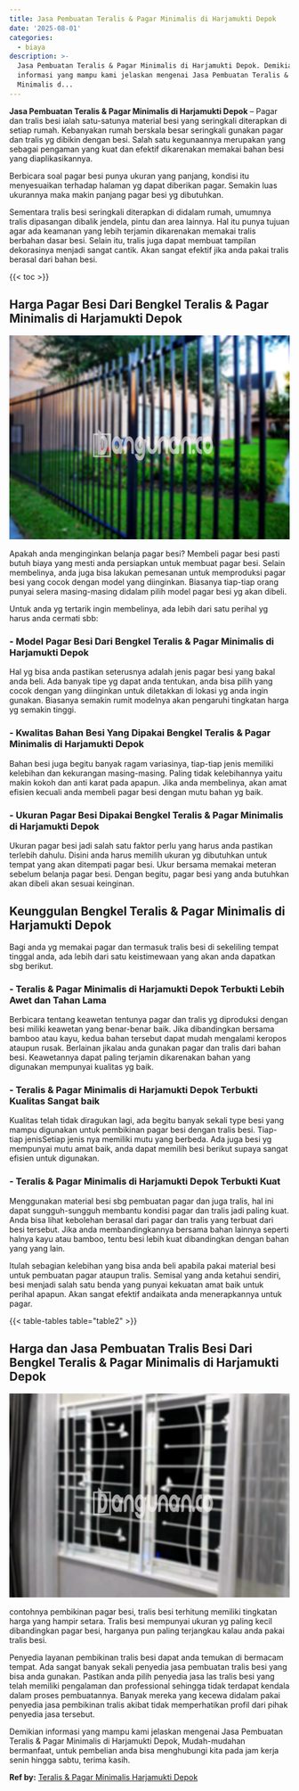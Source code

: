 ```yaml
---
title: Jasa Pembuatan Teralis & Pagar Minimalis di Harjamukti Depok
date: '2025-08-01'
categories:
  - biaya
description: >-
  Jasa Pembuatan Teralis & Pagar Minimalis di Harjamukti Depok. Demikian
  informasi yang mampu kami jelaskan mengenai Jasa Pembuatan Teralis & Pagar
  Minimalis d...
---
```


**Jasa Pembuatan Teralis & Pagar Minimalis di Harjamukti Depok** – Pagar dan tralis besi ialah satu-satunya material besi yang seringkali diterapkan di setiap rumah. Kebanyakan rumah berskala besar seringkali gunakan pagar dan tralis yg dibikin dengan besi. Salah satu kegunaannya merupakan yang sebagai pengaman yang kuat dan efektif dikarenakan memakai bahan besi yang diaplikasikannya.

Berbicara soal pagar besi punya ukuran yang panjang, kondisi itu menyesuaikan terhadap halaman yg dapat diberikan pagar. Semakin luas ukurannya maka makin panjang pagar besi yg dibutuhkan.

Sementara tralis besi seringkali diterapkan di didalam rumah, umumnya tralis dipasangan dibalik jendela, pintu dan area lainnya. Hal itu punya tujuan agar ada keamanan yang lebih terjamin dikarenakan memakai tralis berbahan dasar besi. Selain itu, tralis juga dapat membuat tampilan dekorasinya menjadi sangat cantik. Akan sangat efektif jika anda pakai tralis berasal dari bahan besi.

{{< toc >}}

## Harga Pagar Besi Dari Bengkel Teralis & Pagar Minimalis di Harjamukti Depok

![Jasa Pembuatan Teralis & Pagar Minimalis di Harjamukti Depok](/images/pagar-minimalis-murah-48.png)

Apakah anda menginginkan belanja pagar besi? Membeli pagar besi pasti butuh biaya yang mesti anda persiapkan untuk membuat pagar besi. Selain membelinya, anda juga bisa lakukan pemesanan untuk memproduksi pagar besi yang cocok dengan model yang diinginkan. Biasanya tiap-tiap orang punyai selera masing-masing didalam pilih model pagar besi yg akan dibeli.

Untuk anda yg tertarik ingin membelinya, ada lebih dari satu perihal yg harus anda cermati sbb:
### \- Model Pagar Besi Dari Bengkel Teralis & Pagar Minimalis di Harjamukti Depok

Hal yg bisa anda pastikan seterusnya adalah jenis pagar besi yang bakal anda beli. Ada banyak tipe yg dapat anda tentukan, anda bisa pilih yang cocok dengan yang diinginkan untuk diletakkan di lokasi yg anda ingin gunakan. Biasanya semakin rumit modelnya akan pengaruhi tingkatan harga yg semakin tinggi.

### \- Kwalitas Bahan Besi Yang Dipakai Bengkel Teralis & Pagar Minimalis di Harjamukti Depok

Bahan besi juga begitu banyak ragam variasinya, tiap-tiap jenis memiliki kelebihan dan kekurangan masing-masing. Paling tidak kelebihannya yaitu makin kokoh dan anti karat pada apapun. Jika anda membelinya, akan amat efisien kecuali anda membeli pagar besi dengan mutu bahan yg baik.

### \- Ukuran Pagar Besi Dipakai Bengkel Teralis & Pagar Minimalis di Harjamukti Depok

Ukuran pagar besi jadi salah satu faktor perlu yang harus anda pastikan terlebih dahulu. Disini anda harus memilih ukuran yg dibutuhkan untuk tempat yang akan ditempati pagar besi. Ukur bersama memakai meteran sebelum belanja pagar besi. Dengan begitu, pagar besi yang anda butuhkan akan dibeli akan sesuai keinginan.

## Keunggulan Bengkel Teralis & Pagar Minimalis di Harjamukti Depok

Bagi anda yg memakai pagar dan termasuk tralis besi di sekeliling tempat tinggal anda, ada lebih dari satu keistimewaan yang akan anda dapatkan sbg berikut.

### \- Teralis & Pagar Minimalis di Harjamukti Depok Terbukti Lebih Awet dan Tahan Lama

Berbicara tentang keawetan tentunya pagar dan tralis yg diproduksi dengan besi miliki keawetan yang benar-benar baik. Jika dibandingkan bersama bamboo atau kayu, kedua bahan tersebut dapat mudah mengalami keropos ataupun rusak. Berlainan jikalau anda gunakan pagar dan tralis dari bahan besi. Keawetannya dapat paling terjamin dikarenakan bahan yang digunakan mempunyai kualitas yg baik.

### \- Teralis & Pagar Minimalis di Harjamukti Depok Terbukti Kualitas Sangat baik

Kualitas telah tidak diragukan lagi, ada begitu banyak sekali type besi yang mampu digunakan untuk pembikinan pagar besi dengan tralis besi. Tiap-tiap jenisSetiap jenis nya memiliki mutu yang berbeda. Ada juga besi yg mempunyai mutu amat baik, anda dapat memilih besi berikut supaya sangat efisien untuk digunakan.

### \- Teralis & Pagar Minimalis di Harjamukti Depok Terbukti Kuat

Menggunakan material besi sbg pembuatan pagar dan juga tralis, hal ini dapat sungguh-sungguh membantu kondisi pagar dan tralis jadi paling kuat. Anda bisa lihat kebolehan berasal dari pagar dan tralis yang terbuat dari besi tersebut. Jika anda membandingkannya bersama bahan lainnya seperti halnya kayu atau bamboo, tentu besi lebih kuat dibandingkan dengan bahan yang yang lain.

Itulah sebagian kelebihan yang bisa anda beli apabila pakai material besi untuk pembuatan pagar ataupun tralis. Semisal yang anda ketahui sendiri, besi menjadi salah satu benda yang punyai kekuatan amat baik untuk perihal apapun. Akan sangat efektif andaikata anda menerapkannya untuk pagar.

{{< table-tables table="table2" >}}

## Harga dan Jasa Pembuatan Tralis Besi Dari Bengkel Teralis & Pagar Minimalis di Harjamukti Depok

![Jasa Pembuatan Teralis & Pagar Minimalis di Harjamukti Depok](/images/teralis-minimalis-murah-21.png)

contohnya pembikinan pagar besi, tralis besi terhitung memiliki tingkatan harga yang hampir setara. Tralis besi mempunyai ukuran yg paling kecil dibandingkan pagar besi, harganya pun paling terjangkau kalau anda pakai tralis besi.

Penyedia layanan pembikinan tralis besi dapat anda temukan di bermacam tempat. Ada sangat banyak sekali penyedia jasa pembuatan tralis besi yang bisa anda gunakan. Pastikan anda pilih penyedia jasa las tralis besi yang telah memiliki pengalaman dan professional sehingga tidak terdapat kendala dalam proses pembuatannya. Banyak mereka yang kecewa didalam pakai penyedia jasa pembikinan tralis akibat tidak memperhatikan profil dari pihak penyedia jasa tersebut.

Demikian informasi yang mampu kami jelaskan mengenai Jasa Pembuatan Teralis & Pagar Minimalis di Harjamukti Depok, Mudah-mudahan bermanfaat, untuk pembelian anda bisa menghubungi kita pada jam kerja senin hingga sabtu, terima kasih.

**Ref by:** [Teralis & Pagar Minimalis Harjamukti Depok](https://id.wikipedia.org/wiki/Teralis)

